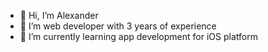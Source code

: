 - 👋  Hi, I’m Alexander
- 👀  I’m web developer with 3 years of experience
- 🌱  I’m currently learning app development for iOS platform

<!---
alexandrbrown60/alexandrbrown60 is a ✨ special ✨ repository because its `README.md` (this file) appears on your GitHub profile.
You can click the Preview link to take a look at your changes.
--->
